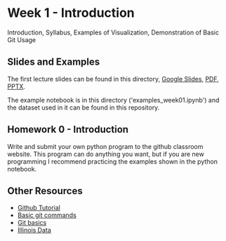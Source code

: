 # Week 1 - Introduction

Introduction, Syllabus, Examples of Visualization, Demonstration of Basic Git Usage

## Slides and Examples

The first lecture slides can be found in this directory, [Google Slides](https://docs.google.com/presentation/d/1Ws10PxAt22Ro4uPXPiZa29fKdmD1-iAxlQKQv1V3nZg/edit?usp=sharing), [PDF](https://github.com/inp2/Data-Viz-Fall2018/blob/master/week01/Week%2001.pdf), [PPTX](https://github.com/inp2/Data-Viz-Fall2018/blob/master/week01/Week%2001.pptx).

The example notebook is in this directory ('examples_week01.ipynb') and the
dataset used in it can be found in this repository.

## Homework 0 - Introduction

Write and submit your own python program to the github classroom website.
This program can do anything you want, but if you are new programming I
recommend practicing the examples shown in the python notebook.

## Other Resources

* [Github Tutorial](https://try.github.io/)
* [Basic git commands](https://confluence.atlassian.com/bitbucketserver/basic-git-commands-776639767.html)
* [Git basics](https://git-scm.com/book/en/v2/Getting-Started-Git-Basics)
* [Illinois Data](https://data.illinois.gov/)
